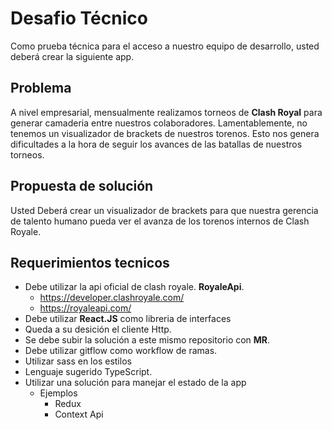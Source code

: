 # Desafio Técnico

Como prueba técnica para el acceso a nuestro equipo de desarrollo, usted deberá
crear la siguiente app.

## Problema

A nivel empresarial, mensualmente realizamos torneos de **Clash Royal** para generar
camaderia entre nuestros colaboradores. Lamentablemente, no tenemos un
visualizador de brackets de nuestros torenos. Esto nos genera dificultades a la
hora de seguir los avances de las batallas de nuestros torneos.

## Propuesta de solución

Usted Deberá crear un visualizador de brackets para que nuestra gerencia de
talento humano pueda ver el avanza de los torenos internos de Clash Royale.

## Requerimientos tecnicos

- Debe utilizar la api oficial de clash royale. **RoyaleApi**.
  - https://developer.clashroyale.com/
  - https://royaleapi.com/
- Debe utilizar **React.JS** como libreria de interfaces
- Queda a su desición el cliente Http.
- Se debe subir la solución a este mismo repositorio con **MR**.
- Debe utilizar gitflow como workflow de ramas.
- Utilizar sass en los estilos
- Lenguaje sugerido TypeScript.
- Utilizar una solución para manejar el estado de la app
  - Ejemplos
    - Redux
    - Context Api
